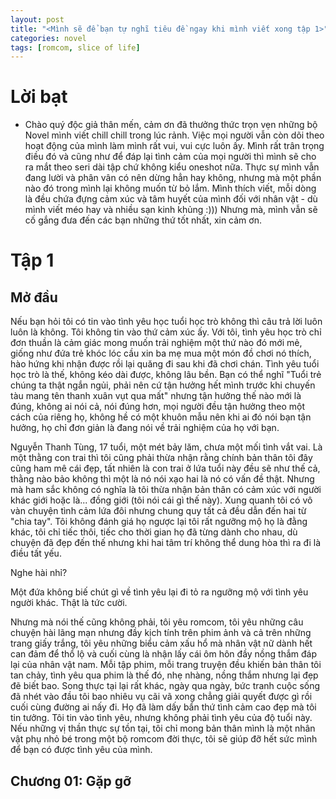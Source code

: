 ```yaml
---
layout: post
title: "<Mình sẽ để bạn tự nghĩ tiêu đề ngay khi mình viết xong tập 1>"
categories: novel
tags: [romcom, slice of life]
---
```


# Lời bạt

- Chào quý độc giả thân mến, cảm ơn đã thưởng thức trọn vẹn những bộ Novel mình viết chill chill trong lúc rảnh. Việc mọi người vẫn còn dõi theo hoạt động của mình làm mình rất vui, vui cực luôn ấy. Mình rất trân trọng điều đó và cũng như để đáp lại tình cảm của mọi người thì mình sẽ cho ra mắt theo seri dài tập chứ không kiểu oneshot nữa. Thực sự mình vẫn đang lười và phân vân có nên dừng hẳn hay không, nhưng mà một phần nào đó trong mình lại không muốn từ bỏ lắm. Mình thích viết, mỗi dòng là đều chứa đựng cảm xúc và tâm huyết của mình đối với nhân vật - dù mình viết méo hay và nhiều sạn kinh khủng :))) Nhưng mà, mình vẫn sẽ cố gắng đưa đến các bạn những thứ tốt nhất, xin cảm ơn.

# Tập 1
## Mở đầu

Nếu bạn hỏi tôi có tin vào tình yêu học tuổi học trò không thì câu trả lời luôn luôn là không. Tôi không tin vào thứ cảm xúc ấy. Với tôi, tình yêu học trò chỉ đơn thuần là cảm giác mong muốn trải nghiệm một thứ nào đó mới mẻ, giống như đứa trẻ khóc lóc cầu xin ba mẹ mua một món đồ chơi nó thích, hào hứng khi nhận được rồi lại quăng đi sau khi đã chơi chán. Tình yêu tuổi học trò là thế, không kéo dài được, không lâu bền. Bạn có thể nghĩ "Tuổi trẻ chúng ta thật ngắn ngủi, phải nên cứ tận hưởng hết mình trước khi chuyến tàu mang tên thanh xuân vụt qua mất" nhưng tận hưởng thế nào mới là đúng, không ai nói cả, nói đúng hơn, mọi người đều tận hưởng theo một cách của riêng họ, không hề có một khuôn mẫu nên khi ai đó nói bạn tận hưởng, họ chỉ đơn giản là đang nói về trải nghiệm của họ với bạn.

Nguyễn Thanh Tùng, 17 tuổi, một mét bảy lăm, chưa một mối tình vắt vai. Là một thằng con trai thì tôi cũng phải thừa nhận rằng chính bản thân tôi đây cũng ham mê cái đẹp, tất nhiên là con trai ở lứa tuổi này đều sẽ như thế cả, thằng nào bảo không thì một là nó nói xạo hai là nó có vấn đề thật. Nhưng mà ham sắc không có nghĩa là tôi thừa nhận bản thân có cảm xúc với người khác giới hoặc là... đồng giới (tôi nói cái gì thế này). Xung quanh tôi có vô vàn chuyện tình cảm lứa đôi nhưng chung quy tất cả đều dẫn đến hai từ "chia tay". Tôi không đánh giá họ ngược lại tôi rất ngưỡng mộ họ là đằng khác, tôi chỉ tiếc thôi, tiếc cho thời gian họ đã từng dành cho nhau, dù chuyện đã đẹp đến thế nhưng khi hai tâm trí không thể dung hòa thì ra đi là điều tất yếu.

Nghe hài nhỉ?

Một đứa không biế chút gì về tình yêu lại đi tỏ ra ngưỡng mộ với tình yêu người khác. Thật là tức cười.

Nhưng mà nói thế cũng không phải, tôi yêu romcom, tôi yêu những câu chuyện hài lãng mạn nhưng đầy kịch tính trên phim ảnh và cả trên những trang giấy trắng, tôi yêu những biểu cảm xấu hổ mà nhân vật nữ dành hết can đảm để thổ lộ và cuối cùng là nhận lấy cái ôm hôn đầy nồng thắm đáp lại của nhân vật nam. Mỗi tập phim, mỗi trang truyện đều khiến bản thân tôi tan chảy, tình yêu qua phim là thế đó, nhẹ nhàng, nồng thắm nhưng lại đẹp đẽ biết bao. Song thực tại lại rất khác, ngày qua ngày, bức tranh cuộc sống đã nhét vào đầu tôi bao nhiêu vụ cãi vã xong chẳng giải quyết được gì rồi cuối cùng đường ai nấy đi. Họ đã làm dấy bẩn thứ tình cảm cao đẹp mà tôi tin tưởng. Tôi tin vào tình yêu, nhưng không phải tình yêu của độ tuổi này. Nếu những vị thần thực sự tồn tại, tôi chỉ mong bản thân mình là một nhân vật phụ nhỏ bé trong một bộ romcom đời thực, tôi sẽ giúp đỡ hết sức mình để bạn có được tình yêu của mình.

## Chương 01: Gặp gỡ